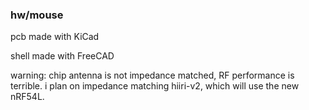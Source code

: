 
### hw/mouse

pcb made with KiCad

shell made with FreeCAD

warning: chip antenna is not impedance matched, RF performance is terrible. i plan on impedance matching hiiri-v2, which will use the new nRF54L.
